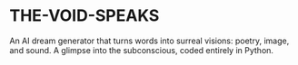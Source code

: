 # THE-VOID-SPEAKS
An AI dream generator that turns words into surreal visions: poetry, image, and sound. A glimpse into the subconscious, coded entirely in Python.
